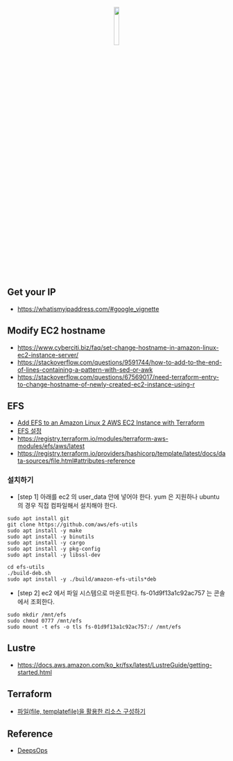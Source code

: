 <p align="center">
  <img src="https://github.com/gnosia93/slurm-on-grv/blob/main/tutorial/images/terraform.png" width="15%">
</p>
<br>

## Get your IP ##
* https://whatismyipaddress.com/#google_vignette

## Modify EC2 hostname ##
* https://www.cyberciti.biz/faq/set-change-hostname-in-amazon-linux-ec2-instance-server/
* https://stackoverflow.com/questions/9591744/how-to-add-to-the-end-of-lines-containing-a-pattern-with-sed-or-awk
* https://stackoverflow.com/questions/67569017/need-terraform-entry-to-change-hostname-of-newly-created-ec2-instance-using-r
    
## EFS ##

* [Add EFS to an Amazon Linux 2 AWS EC2 Instance with Terraform](https://medium.com/@wblakecannon/add-efs-to-an-amazon-linux-2-aws-ec2-instance-with-terraform-bb073b6de7)
* [EFS 설정](https://my-studyroom.tistory.com/entry/AWS-%EC%8B%A4%EC%8A%B5-EFSElastic-File-System-%EC%82%AC%EC%9A%A9%ED%95%B4%EB%B3%B4%EA%B8%B0)
* https://registry.terraform.io/modules/terraform-aws-modules/efs/aws/latest
* https://registry.terraform.io/providers/hashicorp/template/latest/docs/data-sources/file.html#attributes-reference
  
### 설치하기 ###
* [step 1] 아래를 ec2 의 user_data 안에 넣어야 한다. yum 은 지원하나 ubuntu 의 경우 직접 컴파일해서 설치해야 한다.  
```
sudo apt install git
git clone https://github.com/aws/efs-utils
sudo apt install -y make
sudo apt install -y binutils
sudo apt install -y cargo
sudo apt install -y pkg-config
sudo apt install -y libssl-dev

cd efs-utils
./build-deb.sh
sudo apt install -y ./build/amazon-efs-utils*deb
```

* [step 2] ec2 에서 파일 시스템으로 마운트한다.  fs-01d9f13a1c92ac757 는 콘솔에서 조회한다. 
```
sudo mkdir /mnt/efs
sudo chmod 0777 /mnt/efs
sudo mount -t efs -o tls fs-01d9f13a1c92ac757:/ /mnt/efs
```

## Lustre ##
* https://docs.aws.amazon.com/ko_kr/fsx/latest/LustreGuide/getting-started.html

## Terraform ##

* [파일(file, templatefile)을 활용한 리소스 구성하기](https://dewble.tistory.com/entry/configuring-terraform-resources-with-files)


## Reference ##

* [DeepsOps](https://www.itmaya.co.kr/wboard/view.php?wb=tech&idx=23)
